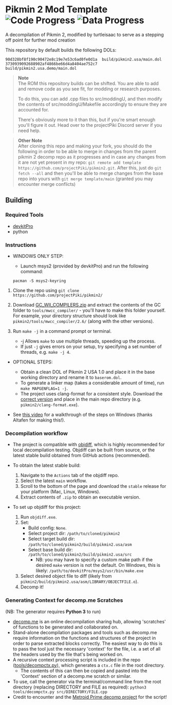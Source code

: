 Pikmin 2 Mod Template ![Code Progress] ![Data Progress]
========


[Code Progress]: https://img.shields.io/endpoint?label=Code&url=https%3A%2F%2Fprogress.deco.mp%2Fdata%2Fpikmin2%2Fusa%2Fdol%2F%3Fmode%3Dshield%26measure%3Dcode
[Data Progress]: https://img.shields.io/endpoint?label=Data&url=https%3A%2F%2Fprogress.deco.mp%2Fdata%2Fpikmin2%2Fusa%2Fdol%2F%3Fmode%3Dshield%26measure%3Ddata

A decompilation of Pikmin 2, modified by turtleisaac to serve as a stepping off point for further mod creation

This repository by default builds the following DOLs:

```
90d328bf8f190c90472e8c19e7e53c6ad0fe0d1a  build/pikmin2.usa/main.dol
3730939092688902af4866be66d4a8404ae752c7  build/pikmin2.usa.demo/main.dol
```

> **Note**  
> The ROM this repository builds can be shifted. You are able to add
> and remove code as you see fit, for modding or research purposes.
>
> To do this, you can add .cpp files to src/moddingU, and then modify
> the contents of src/moddingU/Makefile accordingly to ensure they are
> accounted for.
>
> There's obviously more to it than this, but if you're smart enough
> you'll figure it out. Head over to the projectPiki Discord server
> if you need help.

> **Other Note**  
> After cloning this repo and making your fork, you should do the
> following in order to be able to merge in changes from the parent
> pikmin 2 decomp repo as it progresses and in case any changes
> from it are not yet present in my repo:
`git remote add template https://github.com/projectPiki/pikmin2.git`.
> After this, just do `git fetch --all` and then you'll be able to
> merge changes from the base repo into yours with
`git merge template/main`
> (granted you may encounter merge conflicts)

## Building

### Required Tools
* [devkitPro](https://devkitpro.org/wiki/Getting_Started)
* python

### Instructions

* WINDOWS ONLY STEP:
	- Launch msys2 (provided by devkitPro) and run the following command:

  ```
  pacman -S msys2-keyring
  ```

1. Clone the repo using `git clone https://github.com/projectPiki/pikmin2/`

2. Download [GC_WII_COMPILERS.zip](https://cdn.discordapp.com/attachments/727918646525165659/917185027656286218/GC_WII_COMPILERS.zip) and extract the contents of the GC folder to `tools/mwcc_compiler/` - you'll have to make this folder yourself. For example, your directory structure should look like `pikmin2/tools/mwcc_compiler/2.6/` (along with the other versions).

3. Run `make -j` in a command prompt or terminal.
	- -j Allows `make` to use multiple threads, speeding up the process.
	- If just `-j` gives errors on your setup, try specifying a set number of threads, e.g. `make -j 4`.

* OPTIONAL STEPS:
	- Obtain a clean DOL of Pikmin 2 USA 1.0 and place it in the base working directory and rename it to `baserom.dol`.
	- To generate a linker map (takes a considerable amount of time), run `make MAPGENFLAG=1 -j`.
	- The project uses clang-format for a consistent style. Download the [correct version](https://cdn.discordapp.com/attachments/933849922418126918/1031358615300345856/clang-format.exe) and place in the main repo directory (e.g. `pikmin2/clang-format.exe`).

* See [this video](https://youtu.be/CZXNQagqpkw) for a walkthrough of the steps on Windows (thanks Altafen for making this!).

### Decompilation workflow

- The project is compatible with [objdiff](https://github.com/encounter/objdiff), which is highly recommended for local decompilation testing. Objdiff can be built from source, or the latest stable build obtained from GitHub actions (recommended).

- To obtain the latest stable build:
	1. Navigate to the `Actions` tab of the objdiff repo.
	2. Select the latest `main` workflow.
	3. Scroll to the bottom of the page and download the `stable` release for your platform (Mac, Linux, Windows).
	4. Extract contents of `.zip` to obtain an executable version.

- To set up objdiff for this project:
	1. Run `objdiff.exe`.
	2. Set:
		- Build config: `None`.
		- Select project dir: `/path/to/cloned/pikmin2`
		- Select target build dir: `/path/to/cloned/pikmin2/build/pikmin2.usa/asm`
		- Select base build dir: `/path/to/cloned/pikmin2/build/pikmin2.usa/src`
			- NB: you may have to specify a custom make path if the desired `make` version is not the default. On Windows, this is likely:
			  `/path/to/devkitPro/msys2/usr/bin/make.exe`
	3. Select desired object file to diff (likely from `pikmin2/build/pikmin2.usa/asm/LIBRARY/OBJECTFILE.o`).
	4. Decomp it!

### Generating Context for decomp.me Scratches
(NB: The generator requires **Python 3** to run)

- [decomp.me](https://decomp.me/) is an online decompilation sharing hub, allowing 'scratches' of functions to be generated and collaborated on.
- Stand-alone decompilation packages and tools such as decomp.me require information on the functions and structures of the project in order to parse extracted blocks correctly. The easiest way to do this is to pass the tool just the necessary 'context' for the file, i.e. a set of all the headers used by the file that's being worked on.
- A recursive context processing script is included in the repo (<a href="https://github.com/projectPiki/pikmin2/tree/main/tools/decompctx.py">tools/decompctx.py</a>), which generates a `ctx.c` file in the root directory.
	- The contents of this can then be copied and pasted into the 'Context' section of a decomp.me scratch or similar.
- To use, call the generator via the terminal/command line from the root directory (replacing DIRECTORY and FILE as required):
  ```python3 tools/decompctx.py src/DIRECTORY/FILE.cpp```
- Credit to encounter and the [Metroid Prime decomp project](https://github.com/PrimeDecomp/prime) for the script!
